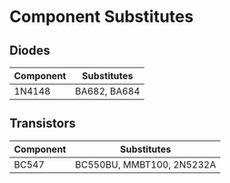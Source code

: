 Component Substitutes
=====================

Diodes
------

| Component  | Substitutes                                             |
| ---------- | ------------------------------------------------------- |
| 1N4148     | BA682, BA684                               |

Transistors
-----------

| Component  | Substitutes                                             |
| ---------- | ------------------------------------------------------- |
| BC547      | BC550BU, MMBT100, 2N5232A                               |